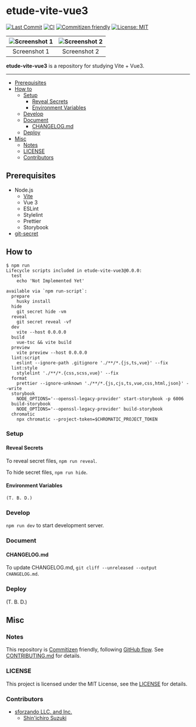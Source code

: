 # etude-vite-vue3

<!-- Badges -->

[![Last Commit](https://img.shields.io/github/last-commit/shin-sforzando/etude-vite-vue3)](https://github.com/shin-sforzando/etude-vite-vue3/graphs/commit-activity)
[![CI](https://github.com/shin-sforzando/etude-vite-vue3/actions/workflows/ci.yml/badge.svg)](https://github.com/shin-sforzando/etude-vite-vue3/actions/workflows/ci.yml)
[![Commitizen friendly](https://img.shields.io/badge/commitizen-friendly-brightgreen.svg)](http://commitizen.github.io/cz-cli/)
[![License: MIT](https://img.shields.io/badge/License-MIT-blue.svg)](https://opensource.org/licenses/MIT)

<!-- Screenshots -->

| ![Screenshot 1](https://placehold.jp/32/3d4070/ffffff/720x480.png?text=Screenshot%201) | ![Screenshot 2](https://placehold.jp/32/703d40/ffffff/720x480.png?text=Screenshot%202) |
| :------------------------------------------------------------------------------------: | :------------------------------------------------------------------------------------: |
|                                      Screenshot 1                                      |                                      Screenshot 2                                      |

<!-- Synopsis -->

**etude-vite-vue3** is a repository for studying Vite + Vue3.

---

<!-- TOC -->

- [Prerequisites](#prerequisites)
- [How to](#how-to)
  - [Setup](#setup)
    - [Reveal Secrets](#reveal-secrets)
    - [Environment Variables](#environment-variables)
  - [Develop](#develop)
  - [Document](#document)
    - [CHANGELOG.md](#changelogmd)
  - [Deploy](#deploy)
- [Misc](#misc)
  - [Notes](#notes)
  - [LICENSE](#license)
  - [Contributors](#contributors)

## Prerequisites

- Node.js
  - [Vite](https://ja.vitejs.dev)
  - Vue 3
  - ESLint
  - Stylelint
  - Prettier
  - Storybook
- [git-secret](https://git-secret.io)

## How to

```shell
$ npm run
Lifecycle scripts included in etude-vite-vue3@0.0.0:
  test
    echo 'Not Implemented Yet'

available via `npm run-script`:
  prepare
    husky install
  hide
    git secret hide -vm
  reveal
    git secret reveal -vf
  dev
    vite --host 0.0.0.0
  build
    vue-tsc && vite build
  preview
    vite preview --host 0.0.0.0
  lint:script
    eslint --ignore-path .gitignore './**/*.{js,ts,vue}' --fix
  lint:style
    stylelint './**/*.{css,scss,vue}' --fix
  format
    prettier --ignore-unknown './**/*.{js,cjs,ts,vue,css,html,json}' --write
  storybook
    NODE_OPTIONS='--openssl-legacy-provider' start-storybook -p 6006
  build-storybook
    NODE_OPTIONS='--openssl-legacy-provider' build-storybook
  chromatic
    npx chromatic --project-token=$CHROMATIC_PROJECT_TOKEN
```

### Setup

#### Reveal Secrets

To reveal secret files, `npm run reveal`.

To hide secret files, `npm run hide`.

#### Environment Variables

```.env
(T. B. D.)
```

### Develop

`npm run dev` to start development server.

### Document

#### CHANGELOG.md

To update CHANGELOG.md, `git cliff --unreleased --output CHANGELOG.md`.

### Deploy

(T. B. D.)

## Misc

### Notes

This repository is [Commitizen](https://commitizen.github.io/cz-cli/) friendly, following [GitHub flow](https://docs.github.com/en/get-started/quickstart/github-flow).
See [CONTRIBUTING.md](./CONTRIBUTING.md) for details.

### LICENSE

This project is licensed under the MIT License, see the [LICENSE](./LICENSE) for details.

### Contributors

- [sforzando LLC. and Inc.](https://sforzando.co.jp/)
  - [Shin'ichiro Suzuki](https://github.com/shin-sforzando)
